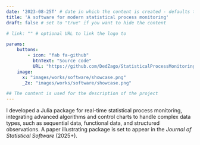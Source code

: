 ```yaml
---
date: '2023-08-25T' # date in which the content is created - defaults to "today"
title: 'A software for modern statistical process monitoring'
draft: false # set to "true" if you want to hide the content 

# link: "" # optional URL to link the logo to

params:
    buttons:
        - icon: "fab fa-github"
          btnText: "Source code"
          URL: "https://github.com/DedZago/StatisticalProcessMonitoring.jl"
    image:  
      x: "images/works/software/showcase.png"
      _2x: "images/works/software/showcase.png"

## The content is used for the description of the project
---
```


I developed a Julia package for real-time statistical process monitoring, integrating advanced algorithms and control charts to handle complex data types, such as sequential data, functional data, and structured observations. A paper illustrating package is set to appear in the *Journal of Statistical Software* (2025+).
